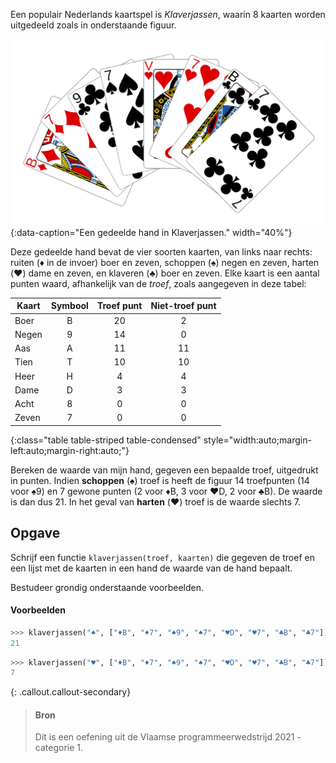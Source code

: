 Een populair Nederlands kaartspel is *Klaverjassen*, waarin 8 kaarten worden uitgedeeld zoals in onderstaande figuur.

![Een gedeelde hand in Klaverjassen.](media/klaverjassen.png "Een gedeelde hand in Klaverjassen."){:data-caption="Een gedeelde hand in Klaverjassen." width="40%"}

Deze gedeelde hand bevat de vier soorten kaarten, van links naar rechts: ruiten (♦️ in de invoer) boer en zeven, schoppen (♠️) negen en zeven, harten
(♥️) dame en zeven, en klaveren (♣️) boer en zeven. Elke kaart is een aantal punten waard, afhankelijk van de *troef*, zoals aangegeven in deze tabel:

| Kaart | Symbool | Troef punt | Niet-troef punt |
|-------|:-------:|:----------:|:---------------:|
| Boer  | B       | 20         | 2               |
| Negen | 9       | 14         | 0               |
| Aas   | A       | 11         | 11              |
| Tien  | T       | 10         | 10              |
| Heer  | H       | 4          | 4               |
| Dame  | D       | 3          | 3               |
| Acht  | 8       | 0          | 0               |
| Zeven | 7       | 0          | 0               |
{:class="table table-striped table-condensed" style="width:auto;margin-left:auto;margin-right:auto;"}

Bereken de waarde van mijn hand, gegeven een bepaalde troef, uitgedrukt in punten. Indien **schoppen** (♠️) troef is heeft de figuur 14 troefpunten (14 voor ♠️9) en 7 gewone punten (2 voor ♦️B, 3 voor ♥️D, 2 voor ♣️B). De waarde is dan dus 21. In het geval van **harten** (♥️) troef is de waarde slechts 7.


## Opgave

Schrijf een functie `klaverjassen(troef, kaarten)` die gegeven de troef en een lijst met de kaarten in een hand de waarde van de hand bepaalt.

Bestudeer grondig onderstaande voorbeelden.

#### Voorbeelden

```python
>>> klaverjassen("♠️", ["♦️B", "♦️7", "♠️9", "♠️7", "♥️D", "♥️7", "♣️B", "♣️7"])
21
```


```python
>>> klaverjassen("♥️", ["♦️B", "♦️7", "♠️9", "♠️7", "♥️D", "♥️7", "♣️B", "♣️7"])
7
```


{: .callout.callout-secondary}
>#### Bron
> Dit is een oefening uit de Vlaamse programmeerwedstrijd 2021 - categorie 1.